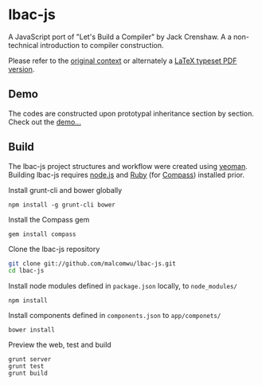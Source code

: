 lbac-js
=======

A JavaScript port of "Let's Build a Compiler" by Jack Crenshaw. A a non-technical introduction to compiler construction.

Please refer to the [original context](http://compilers.iecc.com/crenshaw/) or alternately a [LaTeX typeset PDF version](http://www.stack.nl/~marcov/compiler.pdf). 

Demo
--------
The codes are constructed upon prototypal inheritance section by section.
Check out the [demo...](http://malcomwu.github.com/lbac-js/)

Build
--------
The lbac-js project structures and workflow were created using [yeoman](http://yeoman.io/).
Building lbac-js requires [node.js](http://nodejs.org/)
and [Ruby](http://www.ruby-lang.org/en/downloads/) (for [Compass](http://compass-style.org/)) installed prior.

Install grunt-cli and bower globally

    npm install -g grunt-cli bower

Install the Compass gem

    gem install compass

Clone the lbac-js repository
```bash
git clone git://github.com/malcomwu/lbac-js.git
cd lbac-js
```

Install node modules defined in `package.json` locally, to `node_modules/`

    npm install

Install components defined in `components.json` to `app/componets/`

    bower install

Preview the web, test and build

    grunt server
    grunt test
    grunt build
